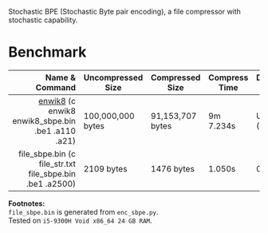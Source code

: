 Stochastic BPE (Stochastic Byte pair encoding), a file compressor with stochastic capability.

# Benchmark
| Name & Command | Uncompressed Size | Compressed Size | Compress Time | Decompress Time
|-:|-|-|-|-
| [enwik8](http://mattmahoney.net/dc/enwik8.zip) (c enwik8 enwik8_sbpe.bin .be1 .a110 .a21) | 100,000,000 bytes | 91,153,707 bytes | 9m 7.234s | Unknown (>5h)
| file_sbpe.bin (c file_str.txt file_sbpe.bin .be1 .a2500) | 2109 bytes | 1476 bytes | 1.050s | 0.031s

**Footnotes:**  
`file_sbpe.bin` is generated from `enc_sbpe.py`.  
Tested on `i5-9300H Void x86_64 24 GB RAM`.  
